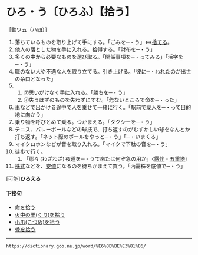 # ひろ・う〔ひろふ〕【拾う】

［動ワ五（ハ四）］
1.  落ちているものを取り上げて手にする。「ごみを─・う」⇔[捨てる](https://dictionary.goo.ne.jp/word/%E6%8D%A8%E3%81%A6%E3%82%8B/#jn-118993)。
2.  他人の落とした物を手に入れる。拾得する。「財布を─・う」
3.  多くの中から必要なものを選び取る。「関係事項を─・ってみる」「活字を─・う」
4.  職のない人や不遇な人を取り立てる。引き上げる。「彼に─・われたのが出世の糸口となった」
5.      
    1.  ㋐思いがけなく手に入れる。「勝ちを─・う」        
    2.  ㋑失うはずのものを失わずにすむ。「危ないところで命を─・った」
6. 車などで出かける途中で人を乗せて一緒に行く。「駅前で友人を─・って目的地に向かう」    
7. 乗り物を呼びとめて乗る。つかまえる。「タクシーを─・う」
8. テニス、バレーボールなどの球技で、打ち返すのがむずかしい球をなんとか打ち返す。「ネット際のボールをやっと─・う」「─・いまくる」
9. マイクロホンなどが音を取り入れる。「マイクで下駄の音を─・う」
10. 徒歩で行く。    
    1.  「態々 (わざわざ) 夜道を─・うて來たは何ぞ急の用か」〈[露伴](https://dictionary.goo.ne.jp/word/person/%E5%B9%B8%E7%94%B0%E9%9C%B2%E4%BC%B4/#jn-74116)・[五重塔](https://dictionary.goo.ne.jp/word/%E4%BA%94%E9%87%8D%E5%A1%94/#jn-78928)〉
11. [株式](https://dictionary.goo.ne.jp/word/%E6%A0%AA%E5%BC%8F/#jn-44168)などを、[安値](https://dictionary.goo.ne.jp/word/%E5%AE%89%E5%80%A4/#jn-221882)になるのを待ちかまえて買う。「內需株を底値で─・う」
    

\[可能\]**ひろえる**

#### 下接句

-   [命を拾う](https://dictionary.goo.ne.jp/word/%E5%91%BD%E3%82%92%E6%8B%BE%E3%81%86/#jn-14547)
-   [火中の栗(くり)を拾う](https://dictionary.goo.ne.jp/word/%E7%81%AB%E4%B8%AD%E3%81%AE%E6%A0%97%E3%82%92%E6%8B%BE%E3%81%86/#jn-42383)
-   [小爪(こづめ)を拾う](https://dictionary.goo.ne.jp/word/%E5%B0%8F%E7%88%AA%E3%82%92%E6%8B%BE%E3%81%86/#jn-80180)
-   [骨を拾う](https://dictionary.goo.ne.jp/word/%E9%AA%A8%E3%82%92%E6%8B%BE%E3%81%86/#jn-205046)

---
`https://dictionary.goo.ne.jp/word/%E6%8B%BE%E3%81%86/`